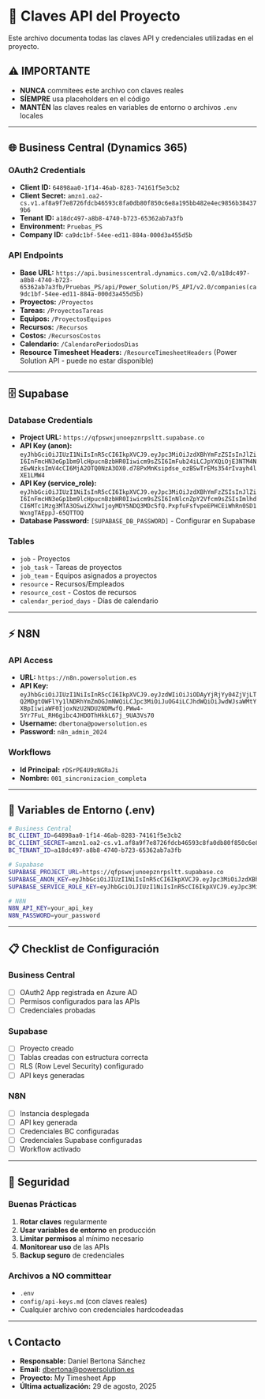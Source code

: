 # 🔑 Claves API del Proyecto

Este archivo documenta todas las claves API y credenciales utilizadas en el proyecto.

## ⚠️ IMPORTANTE

- **NUNCA** commitees este archivo con claves reales
- **SÍEMPRE** usa placeholders en el código
- **MANTÉN** las claves reales en variables de entorno o archivos `.env` locales

---

## 🌐 Business Central (Dynamics 365)

### **OAuth2 Credentials**

- **Client ID:** `64898aa0-1f14-46ab-8283-74161f5e3cb2`
- **Client Secret:** `amzn1.oa2-cs.v1.af8a9f7e8726fdcb46593c8fa0db80f850c6e8a195bb482e4ec9856b384379b6`
- **Tenant ID:** `a18dc497-a8b8-4740-b723-65362ab7a3fb`
- **Environment:** `Pruebas_PS`
- **Company ID:** `ca9dc1bf-54ee-ed11-884a-000d3a455d5b`

### **API Endpoints**

- **Base URL:** `https://api.businesscentral.dynamics.com/v2.0/a18dc497-a8b8-4740-b723-65362ab7a3fb/Pruebas_PS/api/Power_Solution/PS_API/v2.0/companies(ca9dc1bf-54ee-ed11-884a-000d3a455d5b)`
- **Proyectos:** `/Proyectos`
- **Tareas:** `/ProyectosTareas`
- **Equipos:** `/ProyectosEquipos`
- **Recursos:** `/Recursos`
- **Costos:** `/RecursosCostos`
- **Calendario:** `/CalendaroPeriodosDias`
- **Resource Timesheet Headers:** `/ResourceTimesheetHeaders` (Power Solution API - puede no estar disponible)

---

## 🗄️ Supabase

### **Database Credentials**

- **Project URL:** `https://qfpswxjunoepznrpsltt.supabase.co`
- **API Key (anon):** `eyJhbGciOiJIUzI1NiIsInR5cCI6IkpXVCJ9.eyJpc3MiOiJzdXBhYmFzZSIsInJlZiI6InFmcHN3eGp1bm9lcHpucnBzbHR0Iiwicm9sZSI6ImFub24iLCJpYXQiOjE3NTM4NzEwNzksImV4cCI6MjA2OTQ0NzA3OX0.d78PxMnKsipdse_ozBSwTrEMs354rIvayh4lXE1LMW4`
- **API Key (service_role):** `eyJhbGciOiJIUzI1NiIsInR5cCI6IkpXVCJ9.eyJpc3MiOiJzdXBhYmFzZSIsInJlZiI6InFmcHN3eGp1bm9lcHpucnBzbHR0Iiwicm9sZSI6InNlcnZpY2Vfcm9sZSIsImlhdCI6MTc1Mzg3MTA3OSwiZXhwIjoyMDY5NDQ3MDc5fQ.PxpfuFsfvpeEPHCEiWhRn0SD1WxngTAEppJ-65QTTOQ`
- **Database Password:** `[SUPABASE_DB_PASSWORD]` - Configurar en Supabase

### **Tables**

- `job` - Proyectos
- `job_task` - Tareas de proyectos
- `job_team` - Equipos asignados a proyectos
- `resource` - Recursos/Empleados
- `resource_cost` - Costos de recursos
- `calendar_period_days` - Días de calendario

---

## ⚡ N8N

### **API Access**

- **URL:** `https://n8n.powersolution.es`
- **API Key:** `eyJhbGciOiJIUzI1NiIsInR5cCI6IkpXVCJ9.eyJzdWIiOiJiODAyYjRjYy04ZjVjLTQ2MDgtOWFlYy1lNDRhYmZmOGJmNWQiLCJpc3MiOiJuOG4iLCJhdWQiOiJwdWJsaWMtYXBpIiwiaWF0IjoxNzU2NDU2NDMwfQ.PWw4-5Yr7FuL_RH6gibc4JHDOThHkkL67j_9UA3Vs70`
- **Username:** `dbertona@powersolution.es`
- **Password:** `n8n_admin_2024`

### **Workflows**

- **Id Principal:** `rDSrPE4U9zNGRaJi`
- **Nombre:** `001_sincronizacion_completa`

---

## 🔧 Variables de Entorno (.env)

```bash
# Business Central
BC_CLIENT_ID=64898aa0-1f14-46ab-8283-74161f5e3cb2
BC_CLIENT_SECRET=amzn1.oa2-cs.v1.af8a9f7e8726fdcb46593c8fa0db80f850c6e8a195bb482e4ec9856b384379b6
BC_TENANT_ID=a18dc497-a8b8-4740-b723-65362ab7a3fb

# Supabase
SUPABASE_PROJECT_URL=https://qfpswxjunoepznrpsltt.supabase.co
SUPABASE_ANON_KEY=eyJhbGciOiJIUzI1NiIsInR5cCI6IkpXVCJ9.eyJpc3MiOiJzdXBhYmFzZSIsInJlZiI6InFmcHN3eGp1bm9lcHpucnBzbHR0Iiwicm9sZSI6ImFub24iLCJpYXQiOjE3NTM4NzEwNzksImV4cCI6MjA2OTQ0NzA3OX0.d78PxMnKsipdse_ozBSwTrEMs354rIvayh4lXE1LMW4
SUPABASE_SERVICE_ROLE_KEY=eyJhbGciOiJIUzI1NiIsInR5cCI6IkpXVCJ9.eyJpc3MiOiJzdXBhYmFzZSIsInJlZiI6InFmcHN3eGp1bm9lcHpucnBzbHR0Iiwicm9sZSI6InNlcnZpY2Vfcm9sZSIsImlhdCI6MTc1Mzg3MTA3OSwiZXhwIjoyMDY5NDQ3MDc5fQ.PxpfuFsfvpeEPHCEiWhRn0SD1WxngTAEppJ-65QTTOQ

# N8N
N8N_API_KEY=your_api_key
N8N_PASSWORD=your_password
```

---

## 📋 Checklist de Configuración

### **Business Central**

- [ ] OAuth2 App registrada en Azure AD
- [ ] Permisos configurados para las APIs
- [ ] Credenciales probadas

### **Supabase**

- [ ] Proyecto creado
- [ ] Tablas creadas con estructura correcta
- [ ] RLS (Row Level Security) configurado
- [ ] API keys generadas

### **N8N**

- [ ] Instancia desplegada
- [ ] API key generada
- [ ] Credenciales BC configuradas
- [ ] Credenciales Supabase configuradas
- [ ] Workflow activado

---

## 🚨 Seguridad

### **Buenas Prácticas**

1. **Rotar claves** regularmente
2. **Usar variables de entorno** en producción
3. **Limitar permisos** al mínimo necesario
4. **Monitorear uso** de las APIs
5. **Backup seguro** de credenciales

### **Archivos a NO committear**

- `.env`
- `config/api-keys.md` (con claves reales)
- Cualquier archivo con credenciales hardcodeadas

---

## 📞 Contacto

- **Responsable:** Daniel Bertona Sánchez
- **Email:** dbertona@powersolution.es
- **Proyecto:** My Timesheet App
- **Última actualización:** 29 de agosto, 2025
